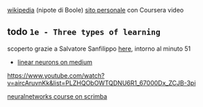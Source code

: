 

[wikipedia](https://en.wikipedia.org/wiki/Geoffrey_Hinton) (nipote di Boole)
[sito personale](https://www.cs.toronto.edu/~hinton/) con Coursera video


## todo `1e - Three types of learning`



scoperto grazie a Salvatore Sanfilippo [here](https://www.youtube.com/watch?v=sMzsUnQX9Vk), intorno al minuto 51



- [linear neurons on medium](https://medium.com/liquid-carrot/creating-a-neural-network-from-scratch-in-javascript-part-1-e469f436442d)


https://www.youtube.com/watch?v=aircAruvnKk&list=PLZHQObOWTQDNU6R1_67000Dx_ZCJB-3pi



[neuralnetworks course on scrimba](https://scrimba.com/learn/neuralnetworks)
